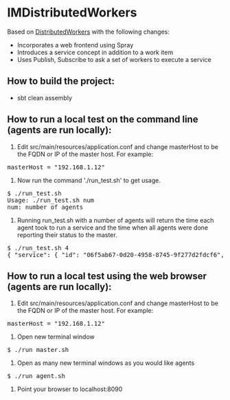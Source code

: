 # IMDistributedWorkers

Based on [DistributedWorkers](http://typesafe.com/activator/template/akka-distributed-workers) with the following changes:
* Incorporates a web frontend using Spray
* Introduces a service concept in addition to a work item
* Uses Publish, Subscribe to ask a set of workers to execute a service

## How to build the project:
* sbt clean assembly

## How to run a local test on the command line (agents are run locally):

1. Edit src/main/resources/application.conf and change masterHost to be the FQDN or IP of the master host. For example:
<pre>
masterHost = "192.168.1.12"
</pre>
1. Now run the command './run_test.sh' to get usage. 
<pre>
$ ./run_test.sh
Usage: ./run_test.sh num
num: number of agents
</pre>
1. Running run_test.sh with a number of agents will return the time each agent took to run a service and the time when all agents were done reporting their status to the master.
<pre>
$ ./run_test.sh 4
{ "service": { "id": "06f5ab67-0d20-4958-8745-9f277d2fdcf6", "timesPerWorker": [38, 44, 53, 54], "completionTime": 54}}
</pre>

## How to run a local test using the web browser (agents are run locally):

1. Edit src/main/resources/application.conf and change masterHost to be the FQDN or IP of the master host. For example:
<pre>
masterHost = "192.168.1.12"
</pre>
1. Open new terminal window 
<pre>
$ ./run_master.sh
</pre>
1. Open as many new terminal windows as you would like agents
<pre>
$ ./run_agent.sh
</pre>
1. Point your browser to localhost:8090

